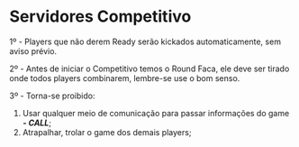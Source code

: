 # Servidores Competitivo

1º - Players que não derem Ready serão kickados automaticamente, sem aviso prévio.

2º - Antes de iniciar o Competitivo temos o Round Faca, ele deve ser tirado onde todos players combinarem, lembre-se use o bom senso.

3º - Torna-se proibido:

1. Usar qualquer meio de comunicação para passar informações do game _**- CALL**_;
2. Atrapalhar, trolar o game dos demais players;

